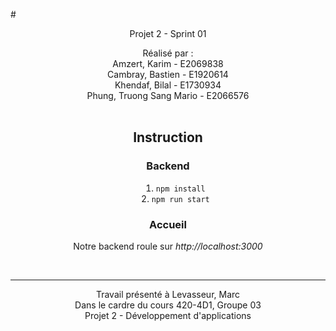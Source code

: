 #<center> Projet 2 - Sprint 01</center>
<div style="text-align: center;list-style-position: inside;">
Réalisé par :<br/>
Amzert, Karim - E2069838<br/>
Cambray, Bastien - E1920614<br/>
Khendaf, Bilal - E1730934<br/>
Phung, Truong Sang Mario - E2066576

<br/>
<br/>

## Instruction
### Backend

1. `npm install`
2. `npm run start`

### Accueil
Notre backend roule sur *http://localhost:3000*

<br/>
<hr/>
Travail présenté à Levasseur, Marc <br/>
Dans le cardre du cours 420-4D1, Groupe 03 <br/>
Projet 2 - Développement d'applications

</div>
